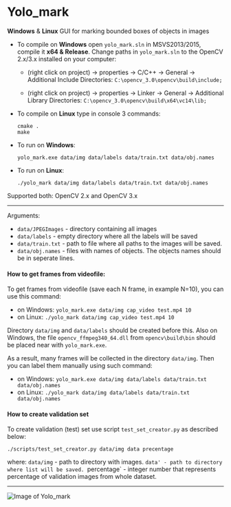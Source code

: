# Yolo_mark
**Windows** & **Linux** GUI for marking bounded boxes of objects in images

* To compile on **Windows** open `yolo_mark.sln` in MSVS2013/2015, compile it **x64 & Release**. Change paths in `yolo_mark.sln` to the OpenCV 2.x/3.x installed on your computer:

    * (right click on project) -> properties -> C/C++ -> General -> Additional Include Directories: `C:\opencv_3.0\opencv\build\include;`
        
    * (right click on project) -> properties -> Linker -> General -> Additional Library Directories: `C:\opencv_3.0\opencv\build\x64\vc14\lib;`

* To compile on **Linux** type in console 3 commands:
    ```
    cmake .
    make
    ```

* To run on **Windows**:
    ```
    yolo_mark.exe data/img data/labels data/train.txt data/obj.names
    ```

* To run on **Linux**:
    ```
    ./yolo_mark data/img data/labels data/train.txt data/obj.names
    ```

Supported both: OpenCV 2.x and OpenCV 3.x

--------

Arguments:
  * `data/JPEGImages` - directory containing all images
  * `data/labels` - empty directory where all the labels will be saved
  * `data/train.txt` - path to file where all paths to the images will be saved.
  * `data/obj.names` - files with names of objects. The objects names should be in seperate lines.

#### How to get frames from videofile:

To get frames from videofile (save each N frame, in example N=10), you can use this command:
* on Windows: `yolo_mark.exe data/img cap_video test.mp4 10`
* on Linux: `./yolo_mark data/img cap_video test.mp4 10`

Directory `data/img` and `data/labels` should be created before this. Also on Windows, the file `opencv_ffmpeg340_64.dll` from `opencv\build\bin` should be placed near with `yolo_mark.exe`.

As a result, many frames will be collected in the directory `data/img`. Then you can label them manually using such command: 
* on Windows: `yolo_mark.exe data/img data/labels data/train.txt data/obj.names`
* on Linux: `./yolo_mark data/img data/labels data/train.txt data/obj.names`

#### How to create validation set

To create validation (test) set use script `test_set_creator.py` as described below:
  ```
  ./scripts/test_set_creator.py data/img data precentage
  ```
where:
  `data/img` - path to directory with images.
  `data' - path to directory where list will be saved.
  `percentage` - integer number that represents percentage of validation images from whole dataset.

----

![Image of Yolo_mark](https://habrastorage.org/files/229/f06/277/229f06277fcc49279342b7edfabbb47a.jpg)

